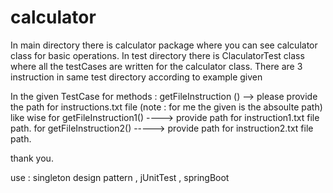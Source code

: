 # calculator

In main directory there is calculator package where you can see calculator class for basic operations.
In test directory there is ClaculatorTest class where all the testCases are written for the calculator class.
There are 3 instruction in same test directory according to example given 

In the given TestCase for methods :
getFileInstruction () --> please provide the path for instructions.txt file (note : for me the given is the absoulte path)
like wise for getFileInstruction1() ----> provide path for instruction1.txt file path.
for getFileInstruction2() ----->  provide path for instruction2.txt file path.

thank you.


use : singleton design pattern , jUnitTest , springBoot 
